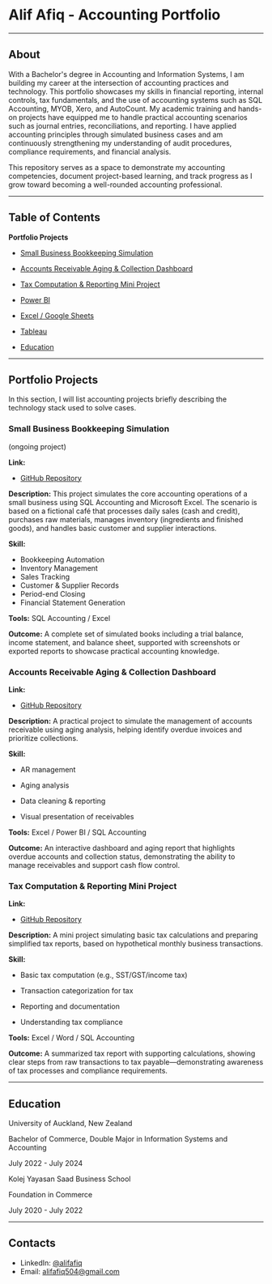 # Alif Afiq - Accounting Portfolio

---------

## About
With a Bachelor's degree in Accounting and Information Systems, I am building my career at the intersection of accounting practices and technology. This portfolio showcases my skills in financial reporting, internal controls, tax fundamentals, and the use of accounting systems such as SQL Accounting, MYOB, Xero, and AutoCount. My academic training and hands-on projects have equipped me to handle practical accounting scenarios such as journal entries, reconciliations, and reporting. I have applied accounting principles through simulated business cases and am continuously strengthening my understanding of audit procedures, compliance requirements, and financial analysis.

This repository serves as a space to demonstrate my accounting competencies, document project-based learning, and track progress as I grow toward becoming a well-rounded accounting professional.

---------

## Table of Contents

**Portfolio Projects**

- [Small Business Bookkeeping Simulation](#small-business-bookkeeping-simulation) 
  


- [Accounts Receivable Aging & Collection Dashboard](#accounts-receivable-aging-&-collection-dashboard) 
  


- [Tax Computation & Reporting Mini Project](#tax-computation-&-reporting-mini-project) 
  
  
  
- [Power BI](https://github.com/AlifAfiq/Sales-Dashboard-Common-)
  
- [Excel / Google Sheets](https://github.com/AlifAfiq/Simple-Excel-Dashboard)
  
- [Tableau](https://public.tableau.com/app/profile/muhammad.alif.afiq.bin.khairul.anuar/vizzes)

- [Education](#education)


-------------

## Portfolio Projects
In this section, I will list accounting projects briefly describing the technology stack used to solve cases.

### Small Business Bookkeeping Simulation

(ongoing project)

**Link:**
  - [GitHub Repository](https://github.com/AlifAfiq/Small-Business-Bookkeeping-Simulation)

**Description:** This project simulates the core accounting operations of a small business using SQL Accounting and Microsoft Excel. The scenario is based on a fictional café that processes daily sales (cash and credit), purchases raw materials, manages inventory (ingredients and finished goods), and handles basic customer and supplier interactions.

**Skill:**

- Bookkeeping Automation
- Inventory Management
- Sales Tracking
- Customer & Supplier Records
- Period-end Closing
- Financial Statement Generation


**Tools:** SQL Accounting / Excel

**Outcome:** A complete set of simulated books including a trial balance, income statement, and balance sheet, supported with screenshots or exported reports to showcase practical accounting knowledge.



### Accounts Receivable Aging & Collection Dashboard

**Link:** 

  - [GitHub Repository](https://github.com/AlifAfiq/Accounts-Receivable-Aging-Collection-Dashboard)

**Description:** A practical project to simulate the management of accounts receivable using aging analysis, helping identify overdue invoices and prioritize collections.

**Skill:**

- AR management

- Aging analysis

- Data cleaning & reporting

- Visual presentation of receivables

**Tools:** Excel / Power BI / SQL Accounting

**Outcome:** An interactive dashboard and aging report that highlights overdue accounts and collection status, demonstrating the ability to manage receivables and support cash flow control.


  

### Tax Computation & Reporting Mini Project

**Link:** 

  - [GitHub Repository](https://github.com/AlifAfiq/Tax-Computation-Reporting-Mini-Project)

**Description:** A mini project simulating basic tax calculations and preparing simplified tax reports, based on hypothetical monthly business transactions.

**Skill:**

- Basic tax computation (e.g., SST/GST/income tax)

- Transaction categorization for tax

- Reporting and documentation

- Understanding tax compliance

**Tools:** Excel / Word / SQL Accounting

**Outcome:** A summarized tax report with supporting calculations, showing clear steps from raw transactions to tax payable—demonstrating awareness of tax processes and compliance requirements.

------------


## Education

University of Auckland, New Zealand 

Bachelor of Commerce, Double Major in Information Systems and Accounting

July 2022 - July 2024




Kolej Yayasan Saad Business School 

Foundation in Commerce

July 2020 - July 2022

-------------
## Contacts
- LinkedIn: [@alifafiq](www.linkedin.com/in/muhammad-alif-afiq-538a2b268)
- Email: alifafiq504@gmail.com
